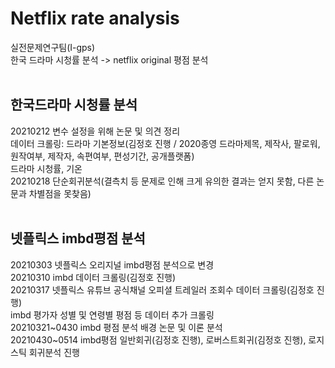 # Netflix rate analysis
실전문제연구팀(I-gps) <br>
한국 드라마 시청률 분석 -> netflix original 평점 분석 <br> <br>

## 한국드라마 시청률 분석
20210212 변수 설정을 위해 논문 및 의견 정리 <br>
         데이터 크롤링: 드라마 기본정보(김정호 진행 / 2020종영 드라마제목, 제작사, 팔로워, 원작여부, 제작자, 속편여부, 편성기간, 공개플랫폼) <br>
                       드라마 시청률, 기온 <br>
20210218 단순회귀분석(결측치 등 문제로 인해 크게 유의한 결과는 얻지 못함, 다른 논문과 차별점을 못찾음) <br> <br>

## 넷플릭스 imbd평점 분석
20210303 넷플릭스 오리지널 imbd평점 분석으로 변경 <br>
20210310 imbd 데이터 크롤링(김정호 진행) <br>
20210317 넷플릭스 유튜브 공식채널 오피셜 트레일러 조회수 데이터 크롤링(김정호 진행) <br>
         imbd 평가자 성별 및 연령별 평점 등 데이터 추가 크롤링 <br>
20210321~0430 imbd 평점 분석 배경 논문 및 이론 분석 <br>
20210430~0514 imbd평점 일반회귀(김정호 진행), 로버스트회귀(김정호 진행), 로지스틱 회귀분석 진행
